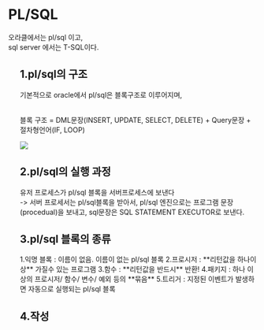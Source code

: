 <h1>PL/SQL</h1>
  오라클에서는 pl/sql 이고,<br>
  sql server 에서는 T-SQL이다.
  
<ol> 
<h2>1.pl/sql의 구조</h2>
  기본적으로 oracle에서 pl/sql은 블록구조로 이루어지며, <br><br>
  
   블록 구조  = DML문장(INSERT, UPDATE, SELECT, DELETE) + Query문장 + 절차형언어(IF, LOOP)
   <br>
   
   ![](http://wiki.gurubee.net/download/attachments/26744176/SQL_231.jpg)
   
<h2>2.pl/sql의 실행 과정</h2>
유저 프로세스가 pl/sql 블록을 서버프로세스에 보낸다<br>
-> 서버 프로세서는 pl/sql블록을 받아서, pl/sql 엔진으로는 프로그램 문장(procedual)을 보내고, sql문장은 SQL STATEMENT EXECUTOR로 보낸다. <br>
<h2>3.pl/sql 블록의 종류</h2>

  1.익명 블록 : 이름이 없음. 이름이 없는 pl/sql 블록
  2.프로시저 : \*\*리턴값을 하나이상\*\* 가질수 있는 프로그램
  3.함수 : \*\*리턴값을 반드시\*\* 반환!
  4.패키지 : 하나 이상의 프로시저/ 함수/ 변수/ 예외 등의 \*\*묶음\*\*
  5.트리거 : 지정된 이벤트가 발생하면 자동으로 실행되는 pl/sql 블록
 
<h2>4.작성</h2>

</ol>
